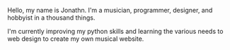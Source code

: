 Hello, my name is Jonathn. I'm a musician, programmer, designer, and hobbyist in a thousand things.

I'm currently improving my python skills and learning the various needs to web design to create my own musical website.
